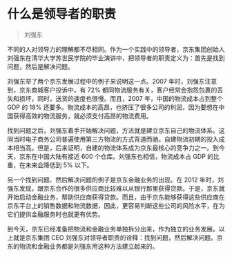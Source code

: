 # 什么是领导者的职责

> 刘强东

不同的人对领导力的理解都不尽相同。作为一个实践中的领导者，京东集团创始人刘强东在清华大学苏世民学院的毕业演讲中，把领导者的职责定义为：首先是找到问题，然后是解决问题。

刘强东举了两个京东发展过程中的例子来说明这一点。2007 年时，刘强东注意到，京东商城客户投诉中，有 72% 都同物流服务有关，客户经常会抱怨包裹的丢失和损坏，同时，送货的速度也很慢。而且，2007 年，中国的物流成本占到整个 GDP 的 18% 还要多。物流成本的高昂，也挤压了很多公司的利润，因为要想在中国获得高效的物流服务，就必须支付高昂的物流费用。

找到问题之后，刘强东着手开始解决问题，方法就是建立京东自己的物流体系。这同当时电子商务公司普遍使用第三方物流的方式背道而驰。自建物流初期的投入成本相当高。但是，后来证明，自建的物流体系成为京东最核心的竞争力之一。到今天，京东在中国大陆有接近 600 个仓库。刘强东也相信，物流成本占 GDP 的比重，在未来会降低到 5% 以下。

另一个找到问题、然后解决问题的例子是京东金融业务的出现。在 2012 年时，刘强东发现，跟京东合作的很多供应商比较难以从银行那里获得贷款。于是，京东就开始启动金融业务，帮助供应商获得贷款。而且，由于京东能够获得这些供应商在京东平台上的销售数据和物流数据，因此，更容易判断这些公司的风险水平，在为它们提供金融服务时也就更有优势。

到今天，京东已经准备把物流和金融业务单独拆分出来，作为独立的业务发展。以上就是京东集团 CEO 刘强东对领导者职责的诠释：找到问题，然后解决问题。京东的物流和金融业务都是刘强东用这种方法建立起来的。

